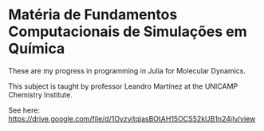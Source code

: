 # Matéria de Fundamentos Computacionais de Simulações em Química

These are my progress in programming in Julia for Molecular Dynamics.

This subject is taught by professor Leandro Martínez at the UNICAMP Chemistry Institute. 

See here: https://drive.google.com/file/d/1OvzyitqjasBOtAH15OCS52kUB1n24jIy/view